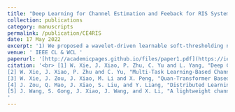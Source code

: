 ```yaml
---
title: "Deep Learning for Channel Estimation and Feeback for RIS Systems"
collection: publications
category: manuscripts
permalink: /publication/CE4RIS
date: 17 May 2022
excerpt: '1) We proposed a wavelet-driven learnable soft-thresholding network architectureto joint estimate the direct channel and cascaded channel in RIS systems at the same coherence time by learning the feature of shared pilots. 2) We propose a deep compressed sensing framework to reduce the pilot overhead of cascaded channel estimation for RIS-aided Massive MIMO communication system. 3) We propose a  Transformer empowered quantized sample framework for CSI compression and reconstruction in FDD RIS systems. 4) We propose a distributed learning-based joint channel estimation and feedback scheme for RIS-aided multi-user systems. 5) We proposed a linear network architecture to realize the channel prediction for RIS assisted UAV-LEO Communications'
venue: ' IEEE CL & WCL '
paperurl: '[http://academicpages.github.io/files/paper1.pdf](https://ieeexplore.ieee.org/document/10533725)'
citation: '<br> [1] W. Xie, J. Xiao, P. Zhu, C. Yu and L. Yang, "Deep Compressed Sensing-Based Cascaded Channel Estimation for RIS-Aided Communication Systems," in IEEE Wireless Communications Letters, vol. 11, no. 4, pp. 846-850, April 2022.<a href="https://jianxiao-24.github.io/files/Deep_Compressed_Sensing-Based_Cascaded_Channel_Estimation_for_RIS-Aided_Communication_Systems.pdf">Paper</a> <br>
[2] W. Xie, J. Xiao, P. Zhu and C. Yu, "Multi-Task Learning-Based Channel Estimation for RIS Assisted Multi-User Communication Systems," in IEEE Communications Letters, vol. 26, no. 3, pp. 577-581, March 2022.[<a href="https://JianXiao-24.github.io/files/Multi-Task_Learning-Based_Channel_Estimation_for_RIS_Assisted_Multi-User_Communication_Systems.pdf">Paper</a>]<br>
[3] W. Xie, J. Zou, J. Xiao, M. Li and X. Peng, "Quan-Transformer Based Channel Feedback for RIS-Aided Wireless Communication Systems," in IEEE Comzomunications Letters, vol. 26, no. 11, pp. 2631-2635, Nov. 2022.[<a href="https://jianxiao-24.github.io/files/Quan-Transformer_Based_Channel_Feedback_for_RIS-Aided_Wireless_Communication_Systems.pdf">Paper</a>]<br>
[4] J. Zou, Q. Mao, J. Xiao, S. Liu, and Y. Liang, "Distributed Learning-Based Channel Estimation and Feedback for RIS-Aided Massive MIMO Systems," IEEE Wireless Communications Letters, under second round of review, 2024.
[5] J. Wang, S. Gong, J. Xiao, J. Wang, and X. Li, "A lightweight channel prediction network for RIS assisted UAV-LEO Communications," IEEE Wireless Communications Letters, under second round of review, 2024.
'
---
```




